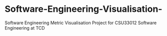 # Software-Engineering-Visualisation-
Software Engineering Metric Visualisation Project for CSU33012 Software Engineering at TCD
